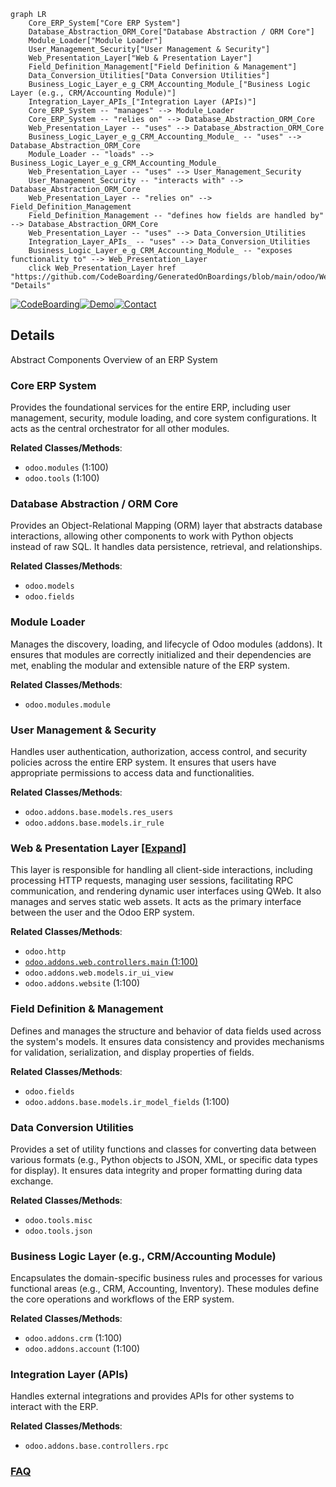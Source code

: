 ```mermaid
graph LR
    Core_ERP_System["Core ERP System"]
    Database_Abstraction_ORM_Core["Database Abstraction / ORM Core"]
    Module_Loader["Module Loader"]
    User_Management_Security["User Management & Security"]
    Web_Presentation_Layer["Web & Presentation Layer"]
    Field_Definition_Management["Field Definition & Management"]
    Data_Conversion_Utilities["Data Conversion Utilities"]
    Business_Logic_Layer_e_g_CRM_Accounting_Module_["Business Logic Layer (e.g., CRM/Accounting Module)"]
    Integration_Layer_APIs_["Integration Layer (APIs)"]
    Core_ERP_System -- "manages" --> Module_Loader
    Core_ERP_System -- "relies on" --> Database_Abstraction_ORM_Core
    Web_Presentation_Layer -- "uses" --> Database_Abstraction_ORM_Core
    Business_Logic_Layer_e_g_CRM_Accounting_Module_ -- "uses" --> Database_Abstraction_ORM_Core
    Module_Loader -- "loads" --> Business_Logic_Layer_e_g_CRM_Accounting_Module_
    Web_Presentation_Layer -- "uses" --> User_Management_Security
    User_Management_Security -- "interacts with" --> Database_Abstraction_ORM_Core
    Web_Presentation_Layer -- "relies on" --> Field_Definition_Management
    Field_Definition_Management -- "defines how fields are handled by" --> Database_Abstraction_ORM_Core
    Web_Presentation_Layer -- "uses" --> Data_Conversion_Utilities
    Integration_Layer_APIs_ -- "uses" --> Data_Conversion_Utilities
    Business_Logic_Layer_e_g_CRM_Accounting_Module_ -- "exposes functionality to" --> Web_Presentation_Layer
    click Web_Presentation_Layer href "https://github.com/CodeBoarding/GeneratedOnBoardings/blob/main/odoo/Web_Presentation_Layer.md" "Details"
```

[![CodeBoarding](https://img.shields.io/badge/Generated%20by-CodeBoarding-9cf?style=flat-square)](https://github.com/CodeBoarding/CodeBoarding)[![Demo](https://img.shields.io/badge/Try%20our-Demo-blue?style=flat-square)](https://www.codeboarding.org/demo)[![Contact](https://img.shields.io/badge/Contact%20us%20-%20contact@codeboarding.org-lightgrey?style=flat-square)](mailto:contact@codeboarding.org)

## Details

Abstract Components Overview of an ERP System

### Core ERP System
Provides the foundational services for the entire ERP, including user management, security, module loading, and core system configurations. It acts as the central orchestrator for all other modules.


**Related Classes/Methods**:

- `odoo.modules` (1:100)
- `odoo.tools` (1:100)


### Database Abstraction / ORM Core
Provides an Object-Relational Mapping (ORM) layer that abstracts database interactions, allowing other components to work with Python objects instead of raw SQL. It handles data persistence, retrieval, and relationships.


**Related Classes/Methods**:

- `odoo.models`
- `odoo.fields`


### Module Loader
Manages the discovery, loading, and lifecycle of Odoo modules (addons). It ensures that modules are correctly initialized and their dependencies are met, enabling the modular and extensible nature of the ERP system.


**Related Classes/Methods**:

- `odoo.modules.module`


### User Management & Security
Handles user authentication, authorization, access control, and security policies across the entire ERP system. It ensures that users have appropriate permissions to access data and functionalities.


**Related Classes/Methods**:

- `odoo.addons.base.models.res_users`
- `odoo.addons.base.models.ir_rule`


### Web & Presentation Layer [[Expand]](./Web_Presentation_Layer.md)
This layer is responsible for handling all client-side interactions, including processing HTTP requests, managing user sessions, facilitating RPC communication, and rendering dynamic user interfaces using QWeb. It also manages and serves static web assets. It acts as the primary interface between the user and the Odoo ERP system.


**Related Classes/Methods**:

- `odoo.http`
- <a href="https://github.com/odoo/odoo/blob/18.0/addons/web/controllers/main.py#L1-L100" target="_blank" rel="noopener noreferrer">`odoo.addons.web.controllers.main` (1:100)</a>
- `odoo.addons.web.models.ir_ui_view`
- `odoo.addons.website` (1:100)


### Field Definition & Management
Defines and manages the structure and behavior of data fields used across the system's models. It ensures data consistency and provides mechanisms for validation, serialization, and display properties of fields.


**Related Classes/Methods**:

- `odoo.fields`
- `odoo.addons.base.models.ir_model_fields` (1:100)


### Data Conversion Utilities
Provides a set of utility functions and classes for converting data between various formats (e.g., Python objects to JSON, XML, or specific data types for display). It ensures data integrity and proper formatting during data exchange.


**Related Classes/Methods**:

- `odoo.tools.misc`
- `odoo.tools.json`


### Business Logic Layer (e.g., CRM/Accounting Module)
Encapsulates the domain-specific business rules and processes for various functional areas (e.g., CRM, Accounting, Inventory). These modules define the core operations and workflows of the ERP system.


**Related Classes/Methods**:

- `odoo.addons.crm` (1:100)
- `odoo.addons.account` (1:100)


### Integration Layer (APIs)
Handles external integrations and provides APIs for other systems to interact with the ERP.


**Related Classes/Methods**:

- `odoo.addons.base.controllers.rpc`




### [FAQ](https://github.com/CodeBoarding/GeneratedOnBoardings/tree/main?tab=readme-ov-file#faq)
